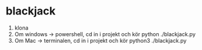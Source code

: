 # blackjack

1. klona
2. Om windows -> powershell, cd in i projekt och kör python ./blackjack.py
3. Om Mac -> terminalen, cd in i projekt och kör python3 ./blackjack.py
